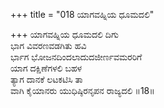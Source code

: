 +++
title = "018 ಯಾಗವಹ್ನಿಯ ಧೂಮದಲಿ"

+++
ಯಾಗವಹ್ನಿಯ ಧೂಮದಲಿ ದಿಗು  
ಭಾಗ ವಿವರಣವಡಗಿತು ಹವಿ  
ರ್ಭಾಗ ಭೋಜನದಿಂದಲಾದುದಜೀರ್ಣವಮರರಿಗೆ   
ಯಾಗ ದಕ್ಷಿಣೆಗಳಲಿ ಬಹಳ  
ತ್ಯಾಗ ದಾನಕೆ ಲಟಕಟಿಸಿ ತಾ  
ವಾಗಿ ಕೈಯಾನರು ಯುಧಿಷ್ಠಿರನೃಪನ ರಾಜ್ಯದಲಿ      ॥18॥